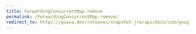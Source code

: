 ```yaml
---
title: ForwardingConcurrentMap.remove
permalink: /ForwardingConcurrentMap.remove/
redirect_to: https://guava.dev/releases/snapshot-jre/api/docs/com/google/common/collect/ForwardingConcurrentMap.html#remove-java.lang.Object-java.lang.Object-
---
```

